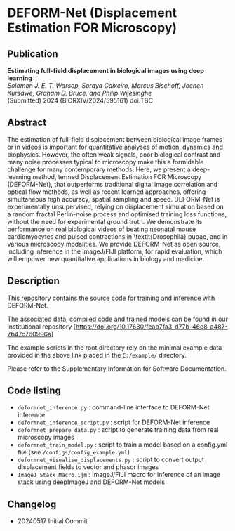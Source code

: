 # DEFORM-Net (Displacement Estimation FOR Microscopy)

## Publication

**Estimating full-field displacement in biological images using deep learning**   
*Solomon J. E. T. Warsop, Soraya Caixeiro, Marcus Bischoff, Jochen Kursawe, Graham D. Bruce, and Philip Wijesinghe*  
(Submitted) 2024 (BIORXIV/2024/595161) doi:TBC

## Abstract

The estimation of full-field displacement between biological image frames or in videos is important for quantitative analyses of motion, dynamics and biophysics.
However, the often weak signals, poor biological contrast and many noise processes typical to microscopy make this a formidable challenge for many contemporary methods.
Here, we present a deep-learning method, termed Displacement Estimation FOR Microscopy (DEFORM-Net), that outperforms traditional digital image correlation and optical flow methods, as well as recent learned approaches, offering simultaneous high accuracy, spatial sampling and speed.
DEFORM-Net is experimentally unsupervised, relying on displacement simulation based on a random fractal Perlin-noise process and optimised training loss functions, without the need for experimental ground truth.
We demonstrate its performance on real biological videos of beating neonatal mouse cardiomyocytes and pulsed contractions in \textit{Drosophila} pupae, and in various microscopy modalities.
We provide DEFORM-Net as open source, including inference in the ImageJ/FIJI platform, for rapid evaluation, which will empower new quantitative applications in biology and medicine.


## Description

This repository contains the source code for training and inference with DEFORM-Net.

The associated data, compiled code and trained models can be found in our institutional repository [https://doi.org/10.17630/feab7fa3-d77b-46e8-a487-7b47c760996a]

The example scripts in the root directory rely on the minimal example data provided in the above link placed in the ```C:/example/``` directory.

Please refer to the Supplementary Information for Software Documentation.


## Code listing

- `deformnet_inference.py` : command-line interface to DEFORM-Net inference
- `deformnet_inference_script.py` : script for DEFORM-Net inference
- `deformnet_prepare_data.py` : script to generate training data from real microscopy images
- `deformnet_train_model.py` : script to train a model based on a config.yml file (see `/configs/config_example.yml`)
- `deformnet_visualise_displacements.py` : script to convert output displacement fields to vector and phasor images
- `ImageJ_Stack_Macro.ijm` : ImageJ/FIJI macro for inference of an image stack using deepImageJ and DEFORM-Net models

## Changelog

- 20240517 Initial Commit
